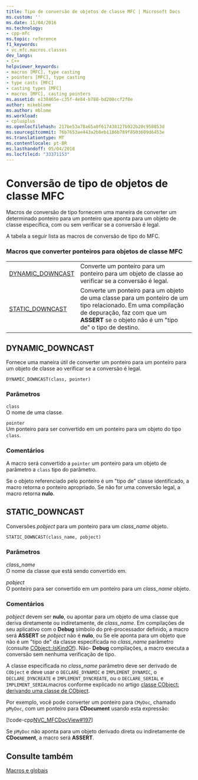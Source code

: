 ```yaml
---
title: Tipo de conversão de objetos de classe MFC | Microsoft Docs
ms.custom: ''
ms.date: 11/04/2016
ms.technology:
- cpp-mfc
ms.topic: reference
f1_keywords:
- vc.mfc.macros.classes
dev_langs:
- C++
helpviewer_keywords:
- macros [MFC], type casting
- pointers [MFC], type casting
- type casts [MFC]
- casting types [MFC]
- macros [MFC], casting pointers
ms.assetid: e138465e-c35f-4e84-b788-bd200ccf2f0e
author: mikeblome
ms.author: mblome
ms.workload:
- cplusplus
ms.openlocfilehash: 217be53a78a65a0f617438127b922b20c950853d
ms.sourcegitcommit: 76b7653ae443a2b8eb1186b789f8503609d6453e
ms.translationtype: MT
ms.contentlocale: pt-BR
ms.lasthandoff: 05/04/2018
ms.locfileid: "33371153"
---
```

# <a name="type-casting-of-mfc-class-objects"></a>Conversão de tipo de objetos de classe MFC
Macros de conversão de tipo fornecem uma maneira de converter um determinado ponteiro para um ponteiro que aponta para um objeto de classe específica, com ou sem verificar se a conversão é legal.  
  
 A tabela a seguir lista as macros de conversão de tipo do MFC.  
  
### <a name="macros-that-cast-pointers-to-mfc-class-objects"></a>Macros que converter ponteiros para objetos de classe MFC  
  
|||  
|-|-|  
|[DYNAMIC_DOWNCAST](#dynamic_downcast)|Converte um ponteiro para um ponteiro para um objeto de classe ao verificar se a conversão é legal.|  
|[STATIC_DOWNCAST](#static_downcast)|Converte um ponteiro para um objeto de uma classe para um ponteiro de um tipo relacionado. Em uma compilação de depuração, faz com que um **ASSERT** se o objeto não é um "tipo de" o tipo de destino.|  
  
##  <a name="dynamic_downcast"></a>  DYNAMIC_DOWNCAST  
 Fornece uma maneira útil de converter um ponteiro para um ponteiro para um objeto de classe ao verificar se a conversão é legal.  
  
```   
DYNAMIC_DOWNCAST(class, pointer)  
```  
  
### <a name="parameters"></a>Parâmetros  
 `class`  
 O nome de uma classe.  
  
 `pointer`  
 Um ponteiro para ser convertido em um ponteiro para um objeto do tipo `class`.  
  
### <a name="remarks"></a>Comentários  
 A macro será convertido a `pointer` um ponteiro para um objeto de parâmetro a `class` tipo do parâmetro.  
  
 Se o objeto referenciado pelo ponteiro é um "tipo de" classe identificado, a macro retorna o ponteiro apropriado. Se não for uma conversão legal, a macro retorna **nulo**.  
  
##  <a name="static_downcast"></a>  STATIC_DOWNCAST  
 Conversões *pobject* para um ponteiro para um *class_name* objeto.  
  
```   
STATIC_DOWNCAST(class_name, pobject)   
```  
  
### <a name="parameters"></a>Parâmetros  
 *class_name*  
 O nome da classe que está sendo convertido em.  
  
 *pobject*  
 O ponteiro para ser convertido em um ponteiro para um *class_name* objeto.  
  
### <a name="remarks"></a>Comentários  
 *pobject* devem ser **nulo**, ou apontar para um objeto de uma classe que deriva diretamente ou indiretamente, de *class_name*. Em compilações de seu aplicativo com o **Debug** símbolo do pré-processador definido, a macro será **ASSERT** se *pobject* não é **nulo**, ou Se ele aponta para um objeto que não é um "tipo de" da classe especificada no *class_name* parâmetro (consulte [CObject::IsKindOf](../../mfc/reference/cobject-class.md#iskindof)). Não- **Debug** compilações, a macro executa a conversão sem nenhuma verificação de tipo.  
  
 A classe especificada no *class_name* parâmetro deve ser derivado de `CObject` e deve usar o `DECLARE_DYNAMIC` e `IMPLEMENT_DYNAMIC`, o `DECLARE_DYNCREATE` e `IMPLEMENT_DYNCREATE`, ou o `DECLARE_SERIAL` e `IMPLEMENT_SERIAL`macros conforme explicado no artigo [classe CObject: derivando uma classe de CObject](../../mfc/deriving-a-class-from-cobject.md).  
  
 Por exemplo, você pode converter um ponteiro para `CMyDoc`, chamado `pMyDoc`, com um ponteiro para **CDocument** usando esta expressão:  
  
 [!code-cpp[NVC_MFCDocView#197](../../mfc/codesnippet/cpp/type-casting-of-mfc-class-objects_1.cpp)]  
  
 Se `pMyDoc` não aponta para um objeto derivado direta ou indiretamente de **CDocument**, a macro será **ASSERT**.  
  
## <a name="see-also"></a>Consulte também  
 [Macros e globais](../../mfc/reference/mfc-macros-and-globals.md)
